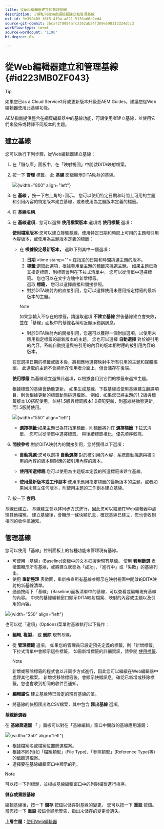 ```yaml
---
title: 從Web編輯器建立和管理基線
description: 了解如何從Web編輯器建立和管理基線
exl-id: 9e390489-16f5-4f9a-a821-5150a66c2ed4
source-git-commit: 3bca42f0954afc2362ab24f369e698113324dbc3
workflow-type: tm+mt
source-wordcount: '1190'
ht-degree: 0%

---
```


# 從Web編輯器建立和管理基線 {#id223MB0ZF043}

>[!TIP]
>
> 如果您已as a Cloud Service3月或更新版本升級至AEM Guides，建議您從Web編輯器使用此基線功能。

AEM指南提供整合在網頁編輯器中的基線功能，可讓使用者建立基線，並使用它們來發佈或轉譯不同版本的主題。

## 建立基線

您可以執行下列步驟，從Web編輯器建立基線：

1. 在「儲存庫」面板中，在「映射視圖」中開啟DITA映射檔案。
1. 按一下 **管理** 標籤。 此 **基線** 面板顯示DITA映射的基線。

   ![](images/baseline-manage.png){width="800" align="left"}

1. 在 **基線** ，按一下右上角的+圖示。 您可以使用特定日期和時間上可用的主題和引用內容的特定版本建立基線，或者使用為主題版本定義的標籤。
1. 在 **基線名稱**.
1. 在 **基線選項**，您可以選擇 **使用檔案版本** 選項或 **使用標籤** 選項：

   **使用檔案版本**:您可以建立靜態基線，使用特定日期和時間上可用的主題和引用內容版本，或使用為主題版本定義的標籤：

   - 在 **根據設定最新版本，** 選取下列其中一個選項：


      1. **日期** &lt;time stamp=&quot;&quot;>:在指定的日期和時間挑選主題的版本。
      1. **標籤**:選取此選項，根據套用至主題的標籤來挑選主題。 如果主題已為其指定標籤，則標籤會列在下拉式清單中。 您可以從清單中選擇標籤。 您也可以在文字方塊中新增標籤。\
         選取 **標籤，** 您可以選擇直接和間接參照。
      - 對於DITA映射內的直接引用，您可以選擇使用未應用指定標籤的最新版本的主題。

      >[!NOTE]
      >
      > 如果您輸入不存在的標籤，請選取選項 **不建立基線** 然後基線建立會失敗，並在「基線」面板中的基線名稱附近顯示錯誤訊息。

      - 對於DITA映射內的間接引用，您還可以獲得一個附加選項，以使用未應用指定標籤的最新版本的主題。 您也可以選擇 **自動選擇** 對於被引用的內容，系統自動挑選與被引用的內容的版本相對應的被引用內容的版本。

   在您選擇日期的標籤或版本後，將相應地選擇映射中所有引用的主題和媒體檔案。 此選取的主題不會顯示在使用者介面上，但會儲存在後端。

   **使用標籤**:為基線建立選擇此選項，以根據套用到它們的標籤來選擇主題。

   根據標籤的基線會動態更新。 如果生成基線、下載基線或使用基線建立翻譯項目，則會根據更新的標籤動態挑選檔案。 例如，如果您已將主題的1.2版與標籤版本1.0搭配使用，並將1.5版與標籤版本1.0搭配更新，則基線將動態更新，而1.5版將使用。

   ![](images/dynamic-baseline.png){width="550" align="left"}

   - **選擇標籤**:如果主題已為其指定標籤，則標籤將列在 **選擇標籤** 下拉式清單。 您可以從清單中選擇標籤。 與後續標籤相比，優先順序較高。
1. **間接參考**:對於DITA映射內的間接引用，您將獲得以下選項：

   - **自動挑選**:您可以選擇 **自動選擇** 對於被引用的內容，系統自動挑選與被引用的內容的版本相對應的被引用內容的版本。

   - **使用所選標籤**:您可以使用為主題版本定義的所選標籤來建立基線。
   - **使用最新版本或工作副本**:使用未應用指定標籤的最新版本的主題，或者如果尚未建立任何版本，則使用主題的工作副本建立基線。
1. 按一下 **套用**.

基線已建立。 基線建立會以非同步方式進行，因此您可以繼續在Web編輯器中處理其他檔案。 建立基線後，會顯示一條快顯訊息，確認基線已建立，您也會收到相同的收件匣通知。

## 管理基線

您可以使用「基線」控制面板上的各種功能來管理現有基線。

- 可使用「基線」(Baseline)面板中的文本框搜索現有基線。 使用 **套用篩選** 表徵圖顯示所有基線，或將建立狀態為「成功」、「進行中」或「失敗」的基線列出。
- 使用 **重新整理** 表徵圖，重新檢查所有基線並顯示在映射視圖中開啟的DITA映射的新基線清單。
- 通過按兩下「基線」(Baseline)面板清單中的基線，可以查看或編輯現有基線的內容。 中央的基線編輯窗口顯示DITA映射檔案、映射的內容或主題以及引用的內容。


![](images/baseline-options.png){width="550" align="left"}

也可以從「選項」(Options)菜單對基線執行以下操作：

- **編輯**, **複製，** 或 **刪除** 現有基線。
- 從 **管理標籤** 選項。 如果您的管理員已設定預先定義的標籤，則「新增標籤」下拉式清單中會顯示這些標籤。 如需新增標籤的詳細資訊，請參閱 [使用標籤](web-editor-use-label.md#).

   >[!NOTE]
   >
   > 新增或移除標籤的程式會以非同步方式進行，因此您可以繼續在Web編輯器中處理其他檔案。 新增或移除標籤後，會顯示快顯訊息，確認已新增或移除標籤，您也會收到相同的收件匣通知。

- **編輯屬性** 建立基線時已設定的現有基線的值。
- 將基線的快照匯出為CSV檔案，其中包含 **匯出基線** 選項。

**基線篩選器**

在 **基線篩選器** 「 」面板可以對在「基線編輯」窗口中開啟的基線應用濾鏡：

![](images/baseline-filter.png){width="350" align="left"}

- 根據檔案名或檔案位置篩選檔案。
- 根據不同列(如「檔案類型」(File Type)、「參照類型」(Reference Type)等)的值篩選檔案。
- 選擇要在基線編輯窗口中顯示的列。

>[!NOTE]
>
> 可以按一下列標題，並根據基線編輯窗口中的列對檔案進行排序。

**儲存或重設基線**

編輯基線後，按一下 **儲存** 按鈕以儲存對基線的變更。 您可以按一下 **重設** 按鈕。 當您按一下 **重設** 按鈕會顯示警告，指出未儲存的變更會遺失。

**上層主題：**[&#x200B;使用Web編輯器](web-editor.md)
